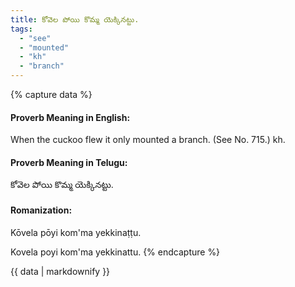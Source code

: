 ```yaml
---
title: కోవెల పోయి కొమ్మ యెక్కినట్టు.
tags:
  - "see"
  - "mounted"
  - "kh"
  - "branch"
---
```


{% capture data %}
#### Proverb Meaning in English:
When the cuckoo flew it only mounted a branch.
(See No. 715.)
kh.

#### Proverb Meaning in Telugu:
కోవెల పోయి కొమ్మ యెక్కినట్టు.

#### Romanization:
Kōvela pōyi kom'ma yekkinaṭṭu.

Kovela poyi kom'ma yekkinattu.
{% endcapture %}

{{ data | markdownify }}

